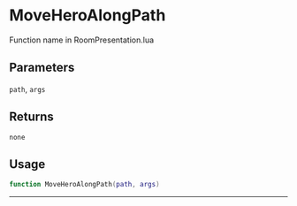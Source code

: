 # MoveHeroAlongPath
Function name in RoomPresentation.lua
## Parameters
`path`, `args`
## Returns
`none`
## Usage
```lua
function MoveHeroAlongPath(path, args)
```
---
